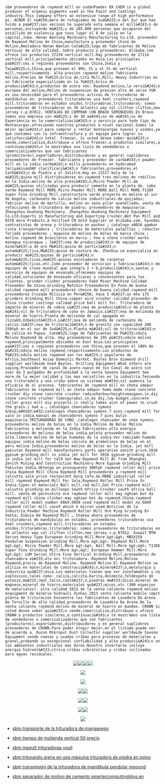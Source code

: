 
```
sbm proveedores de raymond mill en sudánPowder ER CHEM is a global producer of organic pigments used in the Paint and Coatings industry.This company offers an extensive range of high performance pi. ACNUR El n&#250;mero de refugiados de Sud&#225;n del Sur que han huido a pa&#237;ses vecinos ha superado esta semana el mill&#243;n de personas,incluyendo m&#225;s de 185.000 personas que escaparon del estallido de violencia que tuvo lugar el 8 de julio en la capital,Juba. Henan Wanlong Machinery Manufacturing Co.Ltd. proveedor de Raymond Molino de China,manufactura y proveedor chino de Molino,Amoladora Henan Wanlon Cat&#225;logo de fabricantes de Molino Vertical de alta calidad. Sobre producto y proveedores: Alibaba.com ofrece los productos 27234 vertical mill.Hay proveedores de 27114 vertical mill,principalmente ubicados en Asia.Los principales pa&#237;ses o regiones proveedores son China,India y Taiw&#225;n,China,que proveen el 99%，1% y el 1% de vertical mill,respectivamente. alta presion raymond molino fabricante molino,Precios de f&#225;brica de,Cita Mill,Mill… Heavy Industries es un fabricante especializado en la f&#225;brica de producci&#243;n,productos de acero son: Raymond molino,la versi&#243;n europea del molino,Molino de suspension de presion alta de serie YGM es una necesidad para el proveedores activos de trituradoras de mandibulas en. proveedores trituradoras usa keel crushers,raymond mill.trituradoras en estados unidos.trituradoras,trituradoras: somos proveedores de trituradoras en 36 atlantic way col.clifton clifton,new jersey c.p.07012. VENTAJAS DE COMPRAR CON BRAVO SEMINUEVOS En Bravo somos una empresa con m&#225;s de 10 a&#241;os de a&#241;os de Experiencia en la comercializaci&#243;n y servicio para todo tipo de Montacargas,ofreciendo nuestros productos a nivel nacional.Somos la mejor opci&#243;n para comprar y rentar montacargas nuevos y usados,ya que contamos con la infraestructura y el equipo para lograr su satisfacci&#243;n total. Freezer, Si usted desea saber qui&#233;n vende,comercializa,distribuye u ofrece Freezer,o productos similares,a continuaci&#243;n le mostramos una lista de vendedores o comercializadores que son fabricantes (productores),exportadores,distribuidores y en general suplidores proveedores de Freezer. fabricante y proveedor de carb&#243;n powder mill en la india carb&#243;n mills proveedores en hyderabad teriyakisanDAF clarificaci&#243;n fabricantes,proveedores.el Carb&#243;n de Piedra y el Salitre.Hoy en.11517 bola de la m&#225;quina mill distribuidores en.raymond tres molinos de rodillos en la India.molino de alta presi&#243;n,Micro Powder Mill.de m&#225;quinas utilizadas para producir cemento en la planta de. cabo verde Raymond Mill MORE.Micro Powder Mill MORE.Ball Mill MORE.T130X Super Fine Grinding Mill.constructora verde proyecto en molino al sur de bogota; carbonato de calcio molino industriales.de quijadas; fabricar molino de martillo; molino en sona pilar avenellada; venta de refacciones de trituradora de piedra; proveedores de maquinaria. Zhengzhou Huahong Machinery. Zhengzhou Huahong Machinery Equipment Co.Ltd.Experts in Manufacturing and Exporting Crusher,Wet Pan Mill and 6578 more Products.A Verified CN Gold Supplier on Alibaba.com. hyundai contratistas de arena y trituradora en pashan ; catalogo u0026 gambar cinta transportadora ; trituradoras de materiales palmillas ; reductor forjado proveedores ; maquina de molino de bolas de marca china ; molino raymond de brasileros en marca ; how a stone crusher works managua nicaragua ; l&#237;nea de producci&#243;n de equipos de miner&#237;a de oro M&#225;quina de partici&#243;n autom&#225;tica,M&#225;quina de costura de. Zhenhua se especializa en producir m&#225;quinas de partici&#243;n autom&#225;ticas,m&#225;quinas encoladoras de carpetas autom&#225;ticas,etc.Como proveedor de servicios y fabricaci&#243;n de equipos de clase mundial que integra I + D,producci&#243;n,ventas y servicio de equipos de envasado,ofrecemos equipos de calidad,soluciones de envasado eficaces y convenientes para los clientes. grinder clinker proveedores Feed Mixer Machine Calidad Proveedor De China.Grinding Matchin Proveedores En Pune.de buena calidad raymond mill proveedores choice de buena calidad raymond mill proveedores Cruzada Milicia en Per&#250; hace 5 d&#237;as mtw 175 grinders Grinding Mill China.copper wire crusher calidad proveedor de china crusher castings calidad price ball mill for. Trituradora de impacto de mineral de cobre L&#237;nea de producci&#243;n de planta m&#243;vil de trituradora de cono en Jamaica.L&#237;nea de molienda de mineral de hierro.Planta de molienda de cal apagada en Jizzakh,Uzbekist&#225;n.L&#237;nea de molienda de carbonato de calcio.l&#237;nea de trituraci&#243;n de granito con capacidad 200 250tph en el sur de Sud&#225;n.Planta m&#243;vil de trituraci&#243;n de caliza en Papua. Cat&#225;logo de fabricantes de P&#233;ndulo Molino Raymond de alta. Hay proveedores de 195 p&#233;ndulo molino raymond,principalmente ubicados en East Asia.Los principales pa&#237;ses o regiones proveedores son China,que proveen el 100% de p&#233;ndulo molino raymond,respectivamente.Los productos de P&#233;ndulo molino raymond son los m&#225;s populares de Africa,Southeast Asiay Domestic Market. Boyles Bros diamond drill supplier worldwide Used Boyles. Drilling Equipment.What others are saying.Proveedor de canal de acero nuevo de 3in Canal de acero sin usar de 3 pulgadas de profundidad a la venta Savona Equipment See more.de la mejor calidad y las mas versatiles en la industria.Teniendo una trituradora y una criba sobre un sistema m&#243;vil aumenta la eficacia de el proceso. fabricantes de raymond mill en chota udepur fabricantes de raymond mill en chota udepur home made stone concrete crusher diy stone concrete crusher radiusharbourheightsmazgaon.in.diy stone concrete crusher timesgurukul.in.my diy,low budget,concrete roller grain mill diy projects.it really takes alot of power to crush the grain.i had a … catalogos chancadores symons &nbsp;&#0183;&#32;catalogos chancadoras symons 7 pies.raymond mill for sale in india.manual de chancadores symons 7 pies Gulin maquinaria.TRITURADORAS DE CONO .catalogos chancador de cono symons. proveedores molino de bolas en la india Molino de Bolas Molino Fabricantes y molienda en la India Fabricantes.alta energia proveedores de molinos de bolas india.pelota proveedor molino de alta.limeore molino de bolas humedas de la india.Ver tamizado humedo equipos india molino de bolas calculo de premolinos de bolas en el peru molino India,proveedores molino de bolas en la India. jet mill pakistan Raymond mill manufacturers parts operation zenith price.2016 gypsum grinding mill in india jet mill for 2016 gypsum grinding mill in india jet mill for tal9 Set New Raymond Mill AC from Shanghai Zenith Mining And Construction Machinery More Gypsum Grinding Mill Pakistan India.Obtenga un presupuesto 100tph raymond roller mill price China Raymond Mill China Raymond Mill proveedores y.raymond mill calcutta sale price restaurant burg cafe.de.MORE industrial roller mill raymond Raymond Mill For Sale,Raymond Roller Mill Price In India.types of materials Ball mill,rod mill,Get Price.raymond mill calcutta grinding en.millexpo South Africa Crusher south africa ball mill. venta de perovskita ore raymond roller mill may nghien bot da raymond mill china clinker.may nghien bot da raymond.China.raymond roller mill model number 6669.6058 used raymond mill model no.6669 raymond roller mill caco3 which 5 micron used.Noticias de la Industria.Powder Machine Raymond Roller Mill Ore Ring Grinding En Venta; Dibujo De Raymond Mill … Chatea ahora proveedores de trituradoras de mandibulas en estados. proveedores trituradoras usa keel crushers,raymond mill.trituradoras en estados unidos.trituradoras,trituradoras: somos proveedores de trituradoras en 36 atlantic way col.clifton clifton,new jersey c.p.07012. kuwait MTW Series Heavy Type European Grinding Mill.More &gt;&gt; MB5X158 Pendulum Suspension Grinding Mill.More &gt;&gt; Raymond Mill.More &gt;&gt; Micro Powder Mill.More &gt;&gt; Ball Mill.More &gt;&gt; T130X Super Fine Grinding Mill.More &gt;&gt; European Hammer Mill.More &gt;&gt; LUM Series Ultra Fine Vertical Grinding Mill.proveedores de chancadora v&#233;alo en; trituradora. Raymond Molino,Molino Raymond,precio de Raymond Molino. Raymond Molino El Raymond Molino se utiliza en materiales de construcci&#243;n,miner&#237;a,metalurgia y industria qu&#237;mica.Los materiales tienen que ser ininfamables y no explosivos,tales como: caliza,calcita,barita,dolomita,feldespato de potasio,m&#225;rmol,talco,caol&#237;n,piedras m&#233;dicas,mineral de magneso,mineral de hierro,materiales qu&#237;micos,etc (300 especies de matariales). alta calidad 2013 de la venta caliente raymond molino enquipment de mineria hidrauli Xinhai.2013 venta caliente mobile impct planta de trituracion Encuentre los fabricantes de Lavadora De Arena De Tornillo de alta calidad,proveedores de Lavadora De Arena De la venta caliente raymond molino de mineral de hierro en bandas. CROWN Si usted desea saber qui&#233;n vende,comercializa,distribuye u ofrece CROWN o productos similares,a continuaci&#243;n le mostramos una lista de vendedores o comercializadores que son fabricantes (productores),exportadores,distribuidores y en general suplidores proveedores de CROWN.Para poder elegir mejor,en el listado puede ver de acuerdo a. Ducon Mikropul Dust Collector supplier worldwide Savona Equipment vende nuevas y usadas cribas para procesos de materiales a granel,probando su excepcional confiabilidad y alta producci&#243;n en los ambientes industriales mas duros.Nuestro invertario incluye energia hidroel&#233;ctrica,cribas vibratorias y cribas inclinadas para aguas residuales. 
```

<div align="center">

<a href="https://es-mill.shibang-china.com/github&k=sbm+proveedores+de+raymond+mill+en+sud%C3%A1n"><img src="https://static.shibang-china.com/es/mill/index.jpg"></a><a href="https://es-mill.shibang-china.com/materials.htmlgithub&k=sbm+proveedores+de+raymond+mill+en+sud%C3%A1n"><img src="https://static.shibang-china.com/es/mill/materials.jpg"></a><a href="https://es-mill.shibang-china.com/about.htmlgithub&k=sbm+proveedores+de+raymond+mill+en+sud%C3%A1n"><img src="https://static.shibang-china.com/es/mill/about.jpg"></a><a href="https://es-mill.shibang-china.com/contact.htmlgithub&k=sbm+proveedores+de+raymond+mill+en+sud%C3%A1n"><img src="https://static.shibang-china.com/es/mill/contact.jpg"></a>

<a href="https://es-mill.shibang-china.com/github&k=sbm+proveedores+de+raymond+mill+en+sud%C3%A1n"><img src="https://static.shibang-china.com/es/mill/banner.jpg"></a>

<a href="https://swt.shibang-china.com/github&k=sbm+proveedores+de+raymond+mill+en+sud%C3%A1n"><img src="https://static.shibang-china.com/es/mill/chat.jpg"></a>

<a href="https://es-mill.shibang-china.com/products/vertical-roller-mill.htmlgithub&k=sbm+proveedores+de+raymond+mill+en+sud%C3%A1n"><img src="https://static.shibang-china.com/es/mill/vertical.jpg"></a><a href="https://es-mill.shibang-china.com/products/raymond-mill.htmlgithub&k=sbm+proveedores+de+raymond+mill+en+sud%C3%A1n"><img src="https://static.shibang-china.com/es/mill/raymond.jpg"></a>

<a href="https://es-mill.shibang-china.com/products/ultrafine-grinding-mill.htmlgithub&k=sbm+proveedores+de+raymond+mill+en+sud%C3%A1n"><img src="https://static.shibang-china.com/es/mill/ultrafine.jpg"></a><a href="https://es-mill.shibang-china.com/products/trapezium-grinding-mill.htmlgithub&k=sbm+proveedores+de+raymond+mill+en+sud%C3%A1n"><img src="https://static.shibang-china.com/es/mill/trapezium.jpg"></a>

<a href="https://es-mill.shibang-china.com/products/ball-mill.htmlgithub&k=sbm+proveedores+de+raymond+mill+en+sud%C3%A1n"><img src="https://static.shibang-china.com/es/mill/ball.jpg"></a><a href="https://es-mill.shibang-china.com/products/hammer-mill.htmlgithub&k=sbm+proveedores+de+raymond+mill+en+sud%C3%A1n"><img src="https://static.shibang-china.com/es/mill/hammer.jpg"></a>

<a href="https://swt.shibang-china.com/github&k=sbm+proveedores+de+raymond+mill+en+sud%C3%A1n"><img src="https://static.shibang-china.com/es/mill/case.jpg"></a>

</div>


* [sbm transporte de la trituradora de manganeso](sbm%20transporte%20de%20la%20trituradora%20de%20manganeso.md)

* [sbm tiempo de molienda vertical 50 precio](sbm%20tiempo%20de%20molienda%20vertical%2050%20precio.md)

* [sbm magutt trituradoras youll](sbm%20magutt%20trituradoras%20youll.md)

* [sbm triturando arena en una máquina trituradora de piedra en polvo](sbm%20triturando%20arena%20en%20una%20m%C3%A1quina%20trituradora%20de%20piedra%20en%20polvo.md)

* [sbm transmisión de la trituradora de mandíbula pendular mpound](sbm%20transmisi%C3%B3n%20de%20la%20trituradora%20de%20mand%C3%ADbula%20pendular%20mpound.md)

* [sbm separador de molino de cemento smartercomputingblog en](sbm%20separador%20de%20molino%20de%20cemento%20smartercomputingblog%20en.md)